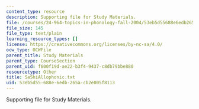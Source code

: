 ```yaml
---
content_type: resource
description: Supporting file for Study Materials.
file: /courses/24-964-topics-in-phonology-fall-2004/53eb5d55688e6edb265acb2e005f8113_SaShiAllophonic.txt
file_size: 145
file_type: text/plain
learning_resource_types: []
license: https://creativecommons.org/licenses/by-nc-sa/4.0/
ocw_type: OCWFile
parent_title: Study Materials
parent_type: CourseSection
parent_uid: f600f19d-ae22-b3f4-9437-c8db79bbe880
resourcetype: Other
title: SaShiAllophonic.txt
uid: 53eb5d55-688e-6edb-265a-cb2e005f8113
---
```

Supporting file for Study Materials.